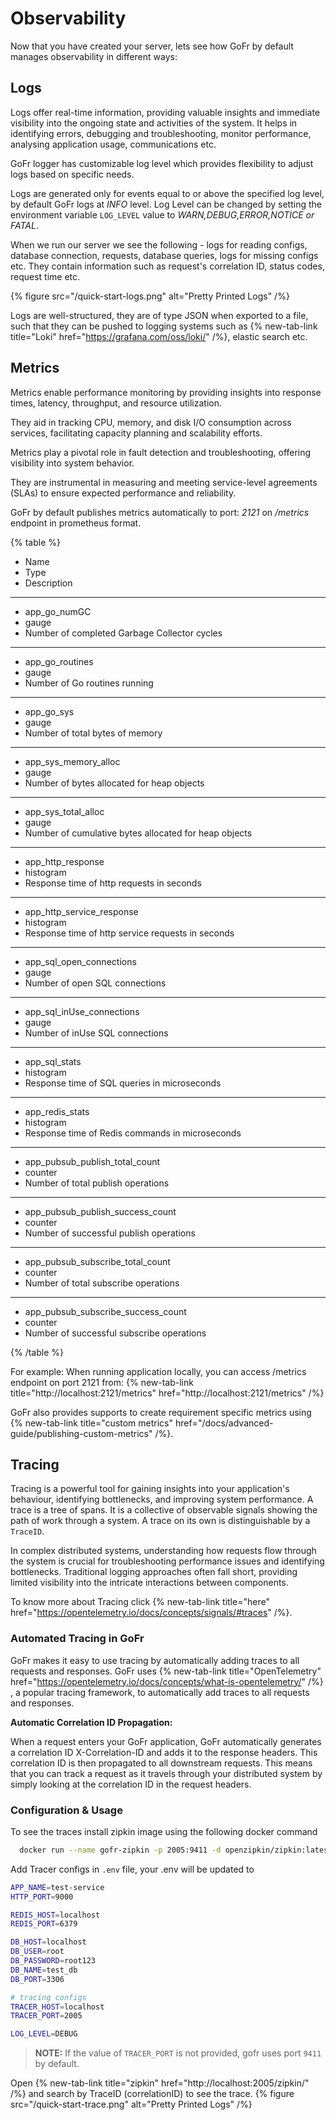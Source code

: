 # Observability

Now that you have created your server, lets see how GoFr by default manages observability in different ways:

## Logs
  Logs offer real-time information, providing valuable insights and immediate visibility into the ongoing state and activities of the system.
  It helps in identifying errors, debugging and troubleshooting, monitor performance, analysing application usage, communications etc.

  GoFr logger has customizable log level which provides flexibility to adjust logs based on specific needs.

  Logs are generated only for events equal to or above the specified log level, by default GoFr logs at _INFO_ level.
  Log Level can be changed by setting the environment variable `LOG_LEVEL` value to _WARN,DEBUG,ERROR,NOTICE or FATAL_.

  When we run our server we see the following - logs for reading configs, database connection, requests, database queries, logs for missing configs etc.
  They contain information such as request's correlation ID, status codes, request time etc.

{% figure src="/quick-start-logs.png" alt="Pretty Printed Logs" /%}

  Logs are well-structured, they are of type JSON when exported to a file, such that they can be pushed to logging systems such as {% new-tab-link title="Loki" href="https://grafana.com/oss/loki/" /%}, elastic search etc.
  

## Metrics
Metrics enable performance monitoring by providing insights into response times, latency, throughput, and resource utilization.

They aid in tracking CPU, memory, and disk I/O consumption across services, facilitating capacity planning and scalability efforts.

Metrics play a pivotal role in fault detection and troubleshooting, offering visibility into system behavior.

They are instrumental in measuring and meeting service-level agreements (SLAs) to ensure expected performance and reliability.

GoFr by default publishes metrics automatically to port: _2121_ on _/metrics_ endpoint in prometheus format.

{% table %}

* Name
* Type
* Description
---
* app_go_numGC
* gauge
* Number of completed Garbage Collector cycles
---
* app_go_routines
* gauge
* Number of Go routines running
---
* app_go_sys
* gauge
* Number of total bytes of memory
---
* app_sys_memory_alloc
* gauge
* Number of bytes allocated for heap objects
---
* app_sys_total_alloc
* gauge
* Number of cumulative bytes allocated for heap objects
---
* app_http_response
* histogram
* Response time of http requests in seconds
---
* app_http_service_response
* histogram
* Response time of http service requests in seconds
---
* app_sql_open_connections
* gauge
* Number of open SQL connections
---
* app_sql_inUse_connections
* gauge
* Number of inUse SQL connections
---
* app_sql_stats
* histogram
* Response time of SQL queries in microseconds
---
* app_redis_stats
* histogram
* Response time of Redis commands in microseconds
---
* app_pubsub_publish_total_count
* counter
* Number of total publish operations
---
* app_pubsub_publish_success_count
* counter
* Number of successful publish operations
---
* app_pubsub_subscribe_total_count
* counter
* Number of total subscribe operations
---
* app_pubsub_subscribe_success_count
* counter
* Number of successful subscribe operations

{% /table %}

For example: When running application locally, you can access /metrics endpoint on port 2121 from: {% new-tab-link title="http://localhost:2121/metrics" href="http://localhost:2121/metrics" /%}

  GoFr also provides supports to create requirement specific metrics using {% new-tab-link title="custom metrics" href="/docs/advanced-guide/publishing-custom-metrics" /%}.
  
## Tracing
Tracing is a powerful tool for gaining insights into your application's behaviour, identifying bottlenecks, and improving
system performance. A trace is a tree of spans. It is a collective of observable signals showing the path of work
through a system. A trace on its own is distinguishable by a `TraceID`.

In complex distributed systems, understanding how requests flow through the system is crucial for troubleshooting performance
issues and identifying bottlenecks. Traditional logging approaches often fall short, providing limited visibility into
the intricate interactions between components.


To know more about Tracing click {% new-tab-link title="here" href="https://opentelemetry.io/docs/concepts/signals/#traces" /%}.


### Automated Tracing in GoFr
GoFr makes it easy to use tracing by automatically adding traces to all requests and responses. GoFr uses
{% new-tab-link title="OpenTelemetry" href="https://opentelemetry.io/docs/concepts/what-is-opentelemetry/" /%} , a popular tracing framework, to
automatically add traces to all requests and responses.

**Automatic Correlation ID Propagation:**

When a request enters your GoFr application, GoFr automatically generates a correlation ID X-Correlation-ID and adds it 
to the response headers. This correlation ID is then propagated to all downstream requests. This means that you can track
a request as it travels through your distributed system by simply looking at the correlation ID in the request headers.


### Configuration & Usage
To see the traces install zipkin image using the following docker command
```bash
  docker run --name gofr-zipkin -p 2005:9411 -d openzipkin/zipkin:latest
  ```

Add Tracer configs in `.env` file, your .env will be updated to

  ```bash
  APP_NAME=test-service
  HTTP_PORT=9000
  
  REDIS_HOST=localhost
  REDIS_PORT=6379
  
  DB_HOST=localhost
  DB_USER=root
  DB_PASSWORD=root123
  DB_NAME=test_db
  DB_PORT=3306
  
  # tracing configs
  TRACER_HOST=localhost
  TRACER_PORT=2005
  
  LOG_LEVEL=DEBUG
  ```

> **NOTE:** If the value of `TRACER_PORT` is not 
provided, gofr uses port `9411` by default.

Open {% new-tab-link title="zipkin" href="http://localhost:2005/zipkin/" /%} and search by TraceID (correlationID) to see the trace.
{% figure src="/quick-start-trace.png" alt="Pretty Printed Logs" /%}

